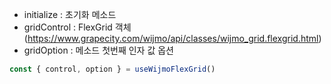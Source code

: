 - initialize : 초기화 메소드
- gridControl : FlexGrid 객체 (https://www.grapecity.com/wijmo/api/classes/wijmo_grid.flexgrid.html)
- gridOption : 메소드 첫번째 인자 값 옵션

```typescript
const { control, option } = useWijmoFlexGrid()
```
